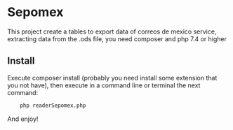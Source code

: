 # Sepomex
This project create a tables to export data of correos de mexico service, extracting data from the .ods file, you need composer and php 7.4 or higher

## Install
Execute composer install (probably you need install some extension that you not have), then execute in a command line or terminal the next command: 

```sh
    php readerSepomex.php
```

And enjoy!

